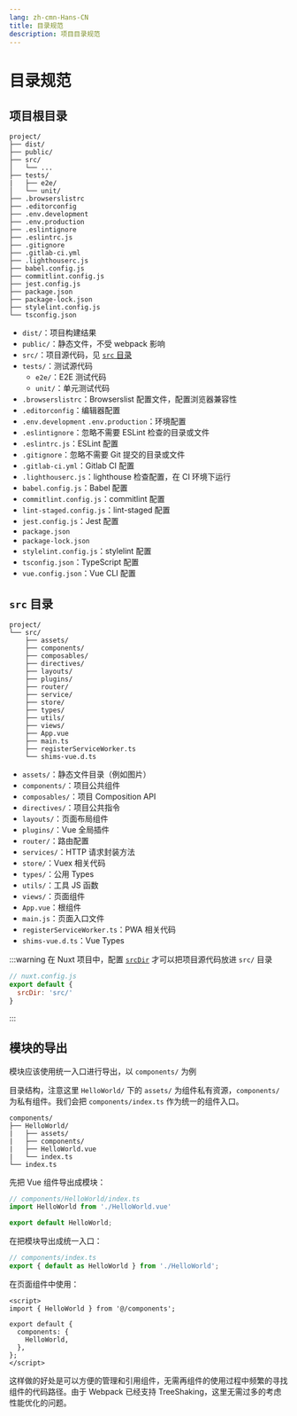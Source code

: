 ```yaml
---
lang: zh-cmn-Hans-CN
title: 目录规范
description: 项目目录规范
---
```


# 目录规范

## 项目根目录

```:no-line-numbers
project/
├── dist/
├── public/
├── src/
│   └── ...
├── tests/
|   ├── e2e/
│   └── unit/
├── .browserslistrc
├── .editorconfig
├── .env.development
├── .env.production
├── .eslintignore
├── .eslintrc.js
├── .gitignore
├── .gitlab-ci.yml
├── .lighthouserc.js
├── babel.config.js
├── commitlint.config.js
├── jest.config.js
├── package.json
├── package-lock.json
├── stylelint.config.js
└── tsconfig.json
```

- `dist/`：项目构建结果
- `public/`：静态文件，不受 webpack 影响
- `src/`：项目源代码，见 [`src` 目录](#src-目录)
- `tests/`：测试源代码
  - `e2e/`：E2E 测试代码
  - `unit/`：单元测试代码
- `.browserslistrc`：Browserslist 配置文件，配置浏览器兼容性
- `.editorconfig`：编辑器配置
- `.env.development` `.env.production`：环境配置
- `.eslintignore`：忽略不需要 ESLint 检查的目录或文件
- `.eslintrc.js`：ESLint 配置
- `.gitignore`：忽略不需要 Git 提交的目录或文件
- `.gitlab-ci.yml`：Gitlab CI 配置
- `.lighthouserc.js`：lighthouse 检查配置，在 CI 环境下运行
- `babel.config.js`：Babel 配置
- `commitlint.config.js`：commitlint 配置
- `lint-staged.config.js`：lint-staged 配置
- `jest.config.js`：Jest 配置
- `package.json`
- `package-lock.json`
- `stylelint.config.js`：stylelint 配置
- `tsconfig.json`：TypeScript 配置
- `vue.config.json`：Vue CLI 配置

## `src` 目录

```:no-line-numbers
project/
└── src/
    ├── assets/
    ├── components/
    ├── composables/
    ├── directives/
    ├── layouts/
    ├── plugins/
    ├── router/
    ├── service/
    ├── store/
    ├── types/
    ├── utils/
    ├── views/
    ├── App.vue
    ├── main.ts
    ├── registerServiceWorker.ts
    └── shims-vue.d.ts
```

- `assets/`：静态文件目录（例如图片）
- `components/`：项目公共组件
- `composables/`：项目 Composition API
- `directives/`：项目公共指令
- `layouts/`：页面布局组件
- `plugins/`：Vue 全局插件
- `router/`：路由配置
- `services/`：HTTP 请求封装方法
- `store/`：Vuex 相关代码
- `types/`：公用 Types
- `utils/`：工具 JS 函数
- `views/`：页面组件
- `App.vue`：根组件
- `main.js`：页面入口文件
- `registerServiceWorker.ts`：PWA 相关代码
- `shims-vue.d.ts`：Vue Types

:::warning
在 Nuxt 项目中，配置 [`srcDir`](https://nuxtjs.org/docs/configuration-glossary/configuration-srcdir) 才可以把项目源代码放进 `src/` 目录

```js
// nuxt.config.js
export default {
  srcDir: 'src/'
}
```
:::

## 模块的导出

模块应该使用统一入口进行导出，以 `components/` 为例

目录结构，注意这里 `HelloWorld/` 下的 `assets/` 为组件私有资源，`components/` 为私有组件。我们会把 `components/index.ts` 作为统一的组件入口。

```:no-line-numbers
components/
├── HelloWorld/
|   ├── assets/
|   ├── components/
|   ├── HelloWorld.vue
|   └── index.ts
└── index.ts
```

先把 Vue 组件导出成模块：

```js
// components/HelloWorld/index.ts
import HelloWorld from './HelloWorld.vue'

export default HelloWorld;
```

在把模块导出成统一入口：

```js
// components/index.ts
export { default as HelloWorld } from './HelloWorld';
```

在页面组件中使用：

```vue
<script>
import { HelloWorld } from '@/components';

export default {
  components: {
    HelloWorld,
  },
};
</script>
```

这样做的好处是可以方便的管理和引用组件，无需再组件的使用过程中频繁的寻找组件的代码路径。由于 Webpack 已经支持 TreeShaking，这里无需过多的考虑性能优化的问题。
